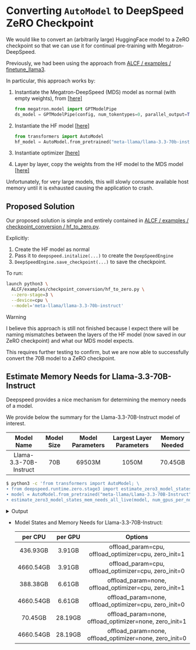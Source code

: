 # Converting `AutoModel` to DeepSpeed ZeRO Checkpoint

We would like to convert an (arbitrarily large) HuggingFace model to a ZeRO
checkpoint so that we can use it for continual pre-training with
Megatron-DeepSpeed.

Previously, we had been using the approach from [ALCF / examples /
finetune_llama3](/ALCF/examples/finetune_llama3/README.md).

In particular, this approach works by:

1. Instantiate the Megatron-DeepSpeed (MDS) model as normal (with empty
   weights), from [\[here\]](/tools/hf2megads_weight_converter.py#L712)

      ```python
      from megatron.model import GPTModelPipe
      ds_model = GPTModelPipe(config, num_tokentypes=0, parallel_output=True)
      ```

1. Instantiate the HF model \[[here\]](/tools/hf2megads_weight_converter.py#L725)

    ```python
    from transformers import AutoModel
    hf_model = AutoModel.from_pretrained("meta-llama/llama-3.3-70b-instruct")
    ```

3. Instantiate optimizer [\[here\]](/tools/hf2megads_weight_converter.py#L736)

1. Layer by layer, copy the weights from the HF model to the MDS model
   \[[here\]](/tools/hf2megads_weight_converter.py#L766)


Unfortunately, for very large models, this will slowly consume available host
memory until it is exhausted causing the application to crash.

## Proposed Solution

Our proposed solution is simple and entirely contained in [ALCF / examples / checkpoint_conversion / hf_to_zero.py](/ALCF/examples/checkpoint_conversion/hf_to_zero.py).

Explicitly:

1. Create the HF model as normal
2. Pass it to `deepspeed.initalize(...)` to create the `DeepSpeedEngine`
3. `DeepSpeedEngine.save_checkpoint(...)` to save the checkpoint.


To run:

```bash
launch python3 \
  ALCF/examples/checkpoint_conversion/hf_to_zero.py \
  --zero-stage=3 \
  --device=cpu \
  --model='meta-llama/llama-3.3-70b-instruct'
```

> [!WARNING]
> I believe this approach is still not finished because I expect there will be
> naming mismatches between the layers of the HF model (now saved in our ZeRO
> checkpoint) and what our MDS model expects.
> 
> This requires further testing to confirm, but we are now able to successfully
> convert the 70B model to a ZeRO checkpoint.

## Estimate Memory Needs for Llama-3.3-70B-Instruct

Deepspeed provides a nice mechanism for determining the memory needs of a model.

We provide below the summary for the Llama-3.3-70B-Instruct model of interest.

|       Model Name       | Model Size | Model Parameters | Largest Layer Parameters | Memory Needed |
|:----------------------:|:----------:|:----------------:|:------------------------:|:-------------:|
| Llama-3.3-70B-Instruct |     70B    |      69503M      |           1050M          |    70.45GB   | 



```bash
$ python3 -c 'from transformers import AutoModel; \
∙ from deepspeed.runtime.zero.stage3 import estimate_zero3_model_states_mem_needs_all_live; \
∙ model = AutoModel.from_pretrained("meta-llama/Llama-3.3-70B-Instruct"); \
∙ estimate_zero3_model_states_mem_needs_all_live(model, num_gpus_per_node=12, num_nodes=4)'
```

<details closed><summary>Output</summary>


```bash
Loading checkpoint shards: 100%|████████████████| 30/30 [08:28<00:00, 16.94s/it]
Estimated memory needed for params, optim states and gradients for a:
HW: Setup with 4 nodes, 12 GPUs per node.
SW: Model with 69503M total params, 1050M largest layer params.
  per CPU  |  per GPU |   Options
  436.93GB |   3.91GB | offload_param=cpu , offload_optimizer=cpu , zero_init=1
 4660.54GB |   3.91GB | offload_param=cpu , offload_optimizer=cpu , zero_init=0
  388.38GB |   6.61GB | offload_param=none, offload_optimizer=cpu , zero_init=1
 4660.54GB |   6.61GB | offload_param=none, offload_optimizer=cpu , zero_init=0
   70.45GB |  28.19GB | offload_param=none, offload_optimizer=none, zero_init=1
 4660.54GB |  28.19GB | offload_param=none, offload_optimizer=none, zero_init=0
took: 0h:08m:44s
```

</details>


- Model States and Memory Needs for Llama-3.3-70B-Instruct:


    |  per CPU  | per GPU |                         Options                         |
    |:---------:|:-------:|:-------------------------------------------------------:|
    |  436.93GB |  3.91GB |  offload_param=cpu, offload_optimizer=cpu, zero_init=1  |
    | 4660.54GB |  3.91GB |  offload_param=cpu, offload_optimizer=cpu, zero_init=0  |
    |  388.38GB |  6.61GB |  offload_param=none, offload_optimizer=cpu, zero_init=1 |
    | 4660.54GB |  6.61GB |  offload_param=none, offload_optimizer=cpu, zero_init=0 |
    |  70.45GB  | 28.19GB | offload_param=none, offload_optimizer=none, zero_init=1 |
    | 4660.54GB | 28.19GB | offload_param=none, offload_optimizer=none, zero_init=0 |



